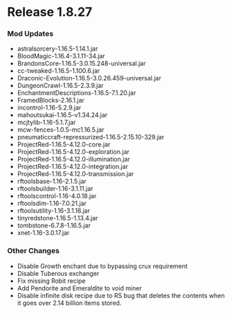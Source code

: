 # Release 1.8.27

### Mod Updates
- astralsorcery-1.16.5-1.14.1.jar
- BloodMagic-1.16.4-3.1.11-34.jar
- BrandonsCore-1.16.5-3.0.15.248-universal.jar
- cc-tweaked-1.16.5-1.100.6.jar
- Draconic-Evolution-1.16.5-3.0.26.459-universal.jar
- DungeonCrawl-1.16.5-2.3.9.jar
- EnchantmentDescriptions-1.16.5-7.1.20.jar
- FramedBlocks-2.16.1.jar
- incontrol-1.16-5.2.9.jar
- mahoutsukai-1.16.5-v1.34.24.jar
- mcjtylib-1.16-5.1.7.jar
- mcw-fences-1.0.5-mc1.16.5.jar
- pneumaticcraft-repressurized-1.16.5-2.15.10-329.jar
- ProjectRed-1.16.5-4.12.0-core.jar
- ProjectRed-1.16.5-4.12.0-exploration.jar
- ProjectRed-1.16.5-4.12.0-illumination.jar
- ProjectRed-1.16.5-4.12.0-integration.jar
- ProjectRed-1.16.5-4.12.0-transmission.jar
- rftoolsbase-1.16-2.1.5.jar
- rftoolsbuilder-1.16-3.1.11.jar
- rftoolscontrol-1.16-4.0.18.jar
- rftoolsdim-1.16-7.0.21.jar
- rftoolsutility-1.16-3.1.16.jar
- tinyredstone-1.16.5-1.13.4.jar
- tombstone-6.7.8-1.16.5.jar
- xnet-1.16-3.0.17.jar

### Other Changes
- Disable Growth enchant due to bypassing crux requirement
- Disable Tuberous exchanger
- Fix missing Robit recipe
- Add Pendorite and Emeraldite to void miner
- Disable infinite disk recipe due to RS bug that deletes the contents when it goes over 2.14 billion items stored.
